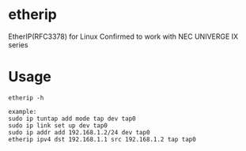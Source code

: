 # etherip
EtherIP(RFC3378) for Linux
Confirmed to work with NEC UNIVERGE IX series

# Usage
```
etherip -h

example:
sudo ip tuntap add mode tap dev tap0
sudo ip link set up dev tap0
sudo ip addr add 192.168.1.2/24 dev tap0
etherip ipv4 dst 192.168.1.1 src 192.168.1.2 tap tap0
```

